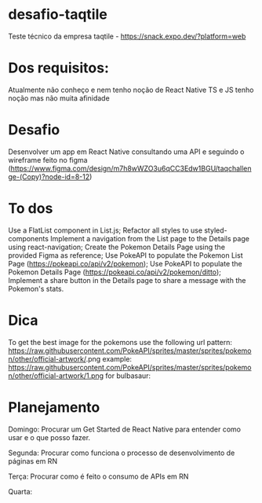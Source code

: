 # desafio-taqtile
Teste técnico da empresa taqtile - https://snack.expo.dev/?platform=web

# Dos requisitos:
Atualmente não conheço e nem tenho noção de React Native
TS e JS tenho noção mas não muita afinidade

# Desafio
Desenvolver um app em React Native consultando uma API e seguindo o wireframe feito no figma (https://www.figma.com/design/m7h8wWZO3u6qCC3Edw1BGU/taqchallenge-(Copy)?node-id=8-12)

# To dos
Use a FlatList component in List.js;
Refactor all styles to use styled-components
Implement a navigation from the List page to the Details page using react-navigation;
Create the Pokemon Details Page using the provided Figma as reference;
Use PokeAPI to populate the Pokemon List Page (https://pokeapi.co/api/v2/pokemon);
Use PokeAPI to populate the Pokemon Details Page (https://pokeapi.co/api/v2/pokemon/ditto);
Implement a share button in the Details page to share a message with the Pokemon's stats.

# Dica
To get the best image for the pokemons use the following url pattern:
https://raw.githubusercontent.com/PokeAPI/sprites/master/sprites/pokemon/other/official-artwork/<pokemon-number>.png
example: https://raw.githubusercontent.com/PokeAPI/sprites/master/sprites/pokemon/other/official-artwork/1.png for bulbasaur:

# Planejamento
Domingo:
Procurar um Get Started de React Native para entender como usar e o que posso fazer.

Segunda:
Procurar como funciona o processo de desenvolvimento de páginas em RN

Terça:
Procurar como é feito o consumo de APIs em RN

Quarta:
